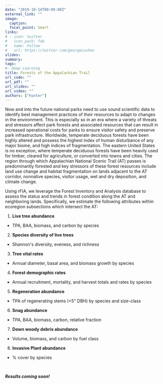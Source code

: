 ```yaml
---
date: "2019-10-14T00:00:00Z"
external_link: ""
image:
  caption: 
  focal_point: Smart
links:
# - icon: twitter
#   icon_pack: fab
#   name: Follow
#   url: https://twitter.com/georgecushen
slides: 
summary: 
tags:
#- Deep Learning
title: Forests of the Appalachian Trail
url_code: ""
url_pdf: ""
url_slides: ""
url_video: ""
authors: ["hunter"]
---
```

Now and into the future national parks need to use sound scientific data to identify best management practices of their resources to adapt to changes in the environment. This is especially so in an era where a variety of threats and stressors affect park forests and associated resources that can result in increased operational costs for parks to ensure visitor safety and preserve park infrastructure. Worldwide, temperate deciduous forests have been highly altered and possess the highest index of human disturbance of any major biome, and high indices of fragmentation. The eastern United States is no exception, where temperate deciduous forests have been heavily used for timber, cleared for agriculture, or converted into towns and cities. The region through which Appalachian National Scenic Trail (AT) passes is predominantly forested and key stressors of these forest resources include land use change and habitat fragmentation on lands adjacent to the AT corridor, nonnative species, visitor usage, wet and dry deposition, and climate change. 

Using rFIA, we leverage the Forest Inventory and Analysis database to assess the status and trends in forest condition along the AT and neighboring lands. Specifically, we estimate the following attributes within ecoregion subsections which intersect the AT: 

1. **Live tree abundance**
  + TPA, BAA, biomass, and carbon by species
2. **Species diversity of live trees**
  + Shannon's diversity, eveness, and richness
3. **Tree vital rates**
  + Annual diameter, basal area, and biomass growth by species
4. **Forest demographic rates**
  + Annual recruitment, mortality, and harvest totals and rates by species
5. **Regeneration abundance**
  + TPA of regenerating stems (<5" DBH) by species and size-class
6. **Snag abundance**
  + TPA, BAA, biomass, carbon, relative fraction
7. **Down woody debris abundance**
  + Volume, biomass, and carbon by fuel class
8. **Invasive Plant abundance**
  + % cover by species
  
<br>

_**Results coming soon!**_

<br>
